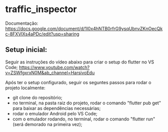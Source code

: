 # traffic_inspector

Documentação: https://docs.google.com/document/d/1I0x4hNTB0rfrG9ysqUbnvZKnOecQkc-8FXVlXs4aPDc/edit?usp=sharing

## Setup inicial:

Seguir as instruções do vídeo abaixo para criar o setup do flutter no VS Code;
https://www.youtube.com/watch?v=ZSWfgxrxN0M&ab_channel=HarsivoEdu

Após ter o setup configurado, seguir os seguntes passos para rodar o projeto localmente:

- git clone do repositório;
- no terminal, na pasta raiz do projeto, rodar o comando "flutter pub get" para baixar as dependências necessárias;
- rodar o emulador Android pelo VS Code;
- com o emulador rodando, no terminal, rodar o comando "flutter run" (será demorado na primeira vez);
